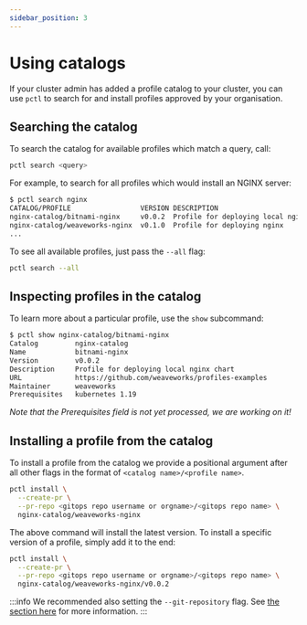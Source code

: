 ```yaml
---
sidebar_position: 3
---
```


# Using catalogs

If your cluster admin has added a profile catalog to your cluster, you can
use `pctl` to search for and install profiles approved by your organisation.

## Searching the catalog

To search the catalog for available profiles which match a query, call:

```bash
pctl search <query>
```

For example, to search for all profiles which would install an NGINX server:

```bash
$ pctl search nginx
CATALOG/PROFILE                 VERSION DESCRIPTION
nginx-catalog/bitnami-nginx     v0.0.2  Profile for deploying local nginx chart
nginx-catalog/weaveworks-nginx  v0.1.0  Profile for deploying nginx
...
```

To see all available profiles, just pass the `--all` flag:

```bash
pctl search --all
```

## Inspecting profiles in the catalog

To learn more about a particular profile, use the `show` subcommand:

```bash
$ pctl show nginx-catalog/bitnami-nginx
Catalog         nginx-catalog
Name            bitnami-nginx
Version         v0.0.2
Description     Profile for deploying local nginx chart
URL             https://github.com/weaveworks/profiles-examples
Maintainer      weaveworks
Prerequisites   kubernetes 1.19
```

_Note that the Prerequisites field is not yet processed, we are working on it!_

## Installing a profile from the catalog

To install a profile from the catalog we provide a positional argument after all other flags
in the format of `<catalog name>/<profile name>`.

```bash
pctl install \
  --create-pr \
  --pr-repo <gitops repo username or orgname>/<gitops repo name> \
  nginx-catalog/weaveworks-nginx
```

The above command will install the latest version.
To install a specific version of a profile, simply add it to the end:

```bash
pctl install \
  --create-pr \
  --pr-repo <gitops repo username or orgname>/<gitops repo name> \
  nginx-catalog/weaveworks-nginx/v0.0.2
```

:::info
We recommended also setting the `--git-repository` flag. See [the section here](/docs/installer-docs/installing-via-gitops#the-git-repository-flag)
for more information.
:::
